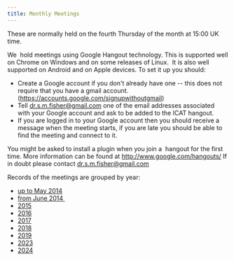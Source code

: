```yaml
---
title: Monthly Meetings
---
```


These are normally held on the fourth Thursday of the month at 15:00 UK
time.

We  hold meetings using Google Hangout technology. This is supported
well on Chrome on Windows and on some releases of Linux.  It is also
well supported on Android and on Apple devices. To set it up you should:

- Create a Google account if you don't already have one -- this does
  not require that you have a gmail account.
  (<https://accounts.google.com/signupwithoutgmail>)
- Tell <dr.s.m.fisher@gmail.com> one of the email addresses associated
  with your Google account and ask to be added to the ICAT hangout.
- If you are logged in to your Google account then you should receive
  a message when the meeting starts, if you are late you should be
  able to find the meeting and connect to it.

You might be asked to install a plugin when you join a  hangout for the
first time. More information can be found
at <http://www.google.com/hangouts/> If in doubt please
contact <dr.s.m.fisher@gmail.com>

Records of the meetings are grouped by year:

- [up to May 2014](/collaboration/communication/monthly-meetings/up-to-may-2014/)
- [from June 2014 ](/collaboration/communication/monthly-meetings/2014-meetings/ "2014 Meetings")
- [2015](/collaboration/communication/monthly-meetings/2015-meetings/ "2015 Meetings")
- [2016](/collaboration/communication/monthly-meetings/2016-meetings/ "2016 Meetings")
- [2017](/collaboration/communication/monthly-meetings/2017-meetings/ "2017 Meetings")
- [2018](/collaboration/communication/monthly-meetings/2018-meetings/ "2018 Meetings")
- [2019](/collaboration/communication/monthly-meetings/2019-meetings/ "2019 Meetings")
- [2023](/collaboration/communication/monthly-meetings/2023-meetings/ "2023 Meetings")
- [2024](/collaboration/communication/monthly-meetings/2024-meetings/ "2024 Meetings")
